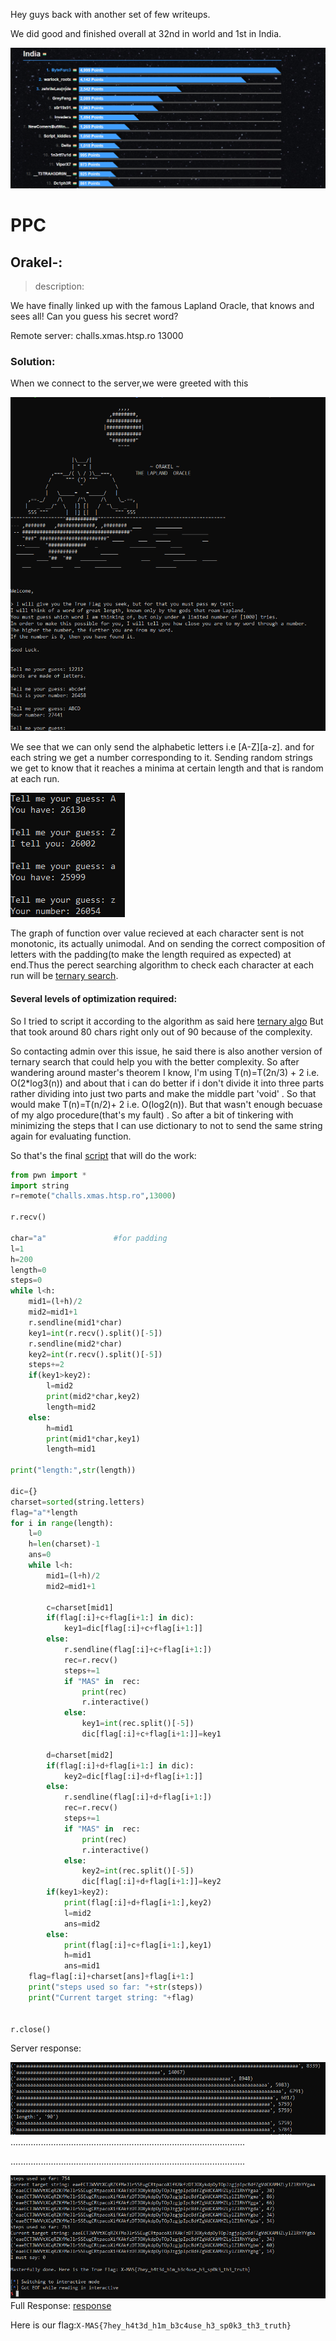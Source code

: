 Hey guys back with another set of few writeups.

We did good and finished overall at 32nd in world and 1st in India.

![scores](assets/scores.png)

# **PPC**

## Orakel-:
> description:

We have finally linked up with the famous Lapland Oracle, that knows and sees all!
Can you guess his secret word?

Remote server: challs.xmas.htsp.ro 13000

### Solution: 

When we connect to the server,we were greeted with this

![image](assets/orakel_greeting.png)

We see that we can only send the alphabetic letters i.e [A-Z][a-z]. and for each string we get a number corresponding to it.
Sending random strings we get to know that it reaches a minima at certain length and that is random at each run.

![image](assets/orakel_guess.png)

The graph of function over value recieved at each character sent is not monotonic, its actually unimodal.
And on sending the correct composition of letters with the padding(to make the length required as expected) at end.Thus the perect searching algorithm to check each character at each run will be [ternary search](https://en.wikipedia.org/wiki/Ternary_search).


#### Several levels of optimization required:

So I tried to script it according to the algorithm as said here [ternary algo](https://cp-algorithms.com/num_methods/ternary_search.html) But that took around 80 chars right only out of 90 because of the complexity.

So contacting admin over this issue, he said there is also another version of ternary search that could help you with the better complexity. So after wandering around master's theorem I know, I'm using T(n)=T(2n/3) + 2  i.e. O(2\*log3(n)) and about that i can do better if i don't divide it into three parts rather dividing into just two parts and make the middle part 'void' . So that would make T(n)=T(n/2)+ 2 i.e. O(log2(n)). But that wasn't enough becuase of my algo procedure(that's my fault) . So after a bit of tinkering with minimizing the steps that I can use dictionary to not to send the same string again for evaluating function.

So that's the final [script](assets/opti_orakel.py) that will do the work:


```python
from pwn import *
import string
r=remote("challs.xmas.htsp.ro",13000)

r.recv()

char="a"               #for padding
l=1
h=200
length=0
steps=0
while l<h:
    mid1=(l+h)/2
    mid2=mid1+1
    r.sendline(mid1*char)
    key1=int(r.recv().split()[-5])
    r.sendline(mid2*char)
    key2=int(r.recv().split()[-5])
    steps+=2
    if(key1>key2):
        l=mid2
        print(mid2*char,key2)
        length=mid2
    else:
        h=mid1
        print(mid1*char,key1)
        length=mid1

print("length:",str(length))

dic={}
charset=sorted(string.letters)
flag="a"*length
for i in range(length):
    l=0
    h=len(charset)-1
    ans=0
    while l<h:
        mid1=(l+h)/2
        mid2=mid1+1

        c=charset[mid1]
        if(flag[:i]+c+flag[i+1:] in dic):
            key1=dic[flag[:i]+c+flag[i+1:]]
        else:
            r.sendline(flag[:i]+c+flag[i+1:])
            rec=r.recv()
            steps+=1
            if "MAS" in  rec:
                print(rec)
                r.interactive()
            else:
                key1=int(rec.split()[-5])
                dic[flag[:i]+c+flag[i+1:]]=key1

        d=charset[mid2]
        if(flag[:i]+d+flag[i+1:] in dic):
            key2=dic[flag[:i]+d+flag[i+1:]]
        else:
            r.sendline(flag[:i]+d+flag[i+1:])
            rec=r.recv()
            steps+=1
            if "MAS" in  rec:
                print(rec)
                r.interactive()
            else:
                key2=int(rec.split()[-5])
                dic[flag[:i]+d+flag[i+1:]]=key2
        if(key1>key2):
            print(flag[:i]+d+flag[i+1:],key2)
            l=mid2
            ans=mid2
        else:
            print(flag[:i]+c+flag[i+1:],key1)
            h=mid1
            ans=mid1
    flag=flag[:i]+charset[ans]+flag[i+1:]
    print("steps used so far: "+str(steps))
    print("Current target string: "+flag)


r.close()
```

Server response:

![image](assets/orakel_run0.png)
.............................................................................................

.............................................................................................

![image](assets/orakel_run2.png)
Full Response: [response](assets/response.txt)

Here is our flag:`X-MAS{7hey_h4t3d_h1m_b3c4use_h3_sp0k3_th3_truth}`



